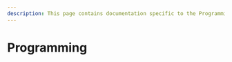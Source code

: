 ```yaml
---
description: This page contains documentation specific to the Programming Subsystem
---
```


# Programming

